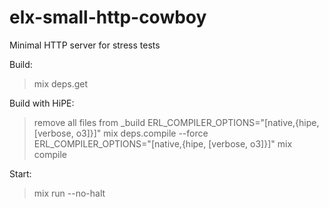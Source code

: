 # elx-small-http-cowboy

Minimal HTTP server for stress tests

Build:
> mix deps.get

Build with HiPE:
> remove all files from _build
> ERL_COMPILER_OPTIONS="[native,{hipe, [verbose, o3]}]" mix deps.compile --force
> ERL_COMPILER_OPTIONS="[native,{hipe, [verbose, o3]}]" mix compile


Start:

> mix run --no-halt
 
